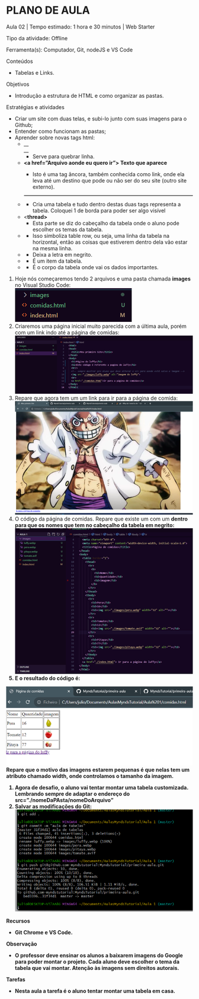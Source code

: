 # __PLANO DE AULA__

Aula 02 | Tempo estimado: 1 hora e 30 minutos | Web Starter

Tipo da atividade: Offline

Ferramenta\(s\): Computador, Git, nodeJS e VS Code

Conteúdos

- Tabelas e Links\.

Objetivos

- Introdução a estrutura de HTML e como organizar as pastas\.

Estratégias e atividades

- Criar um site com duas telas, e subi\-lo junto com suas imagens para o Github;
- Entender como funcionam as pastas;
- Aprender sobre novas tags html: 
	- __<br> __
		- Serve para quebrar linha\.
	- __<a href=”Arquivo aonde eu quero ir”> Texto que aparece<a/>__
		- Isto é uma tag âncora, também conhecida como link, onde ela leva até um destino que pode ou não ser do seu site \(outro site externo\)\.
	- __<table border=”1”></table>__
		- Cria uma tabela e tudo dentro destas duas tags representa a tabela\. Coloquei 1 de borda para poder ser algo visível
	- <__thread> </thread>__
		- Esta parte se diz do cabeçalho da tabela onde o aluno pode escolher os temas da tabela\.
	- __<tr> </tr>__
		- Isso simboliza table row, ou seja, uma linha da tabela na horizontal, então as coisas que estiverem dentro dela vão estar na mesma linha\.
	- __<b> </b>__
		- Deixa a letra em negrito\.
	- __<td> </td>__
		- É um item da tabela\.
	- __<tbody> </tbody>__
		- É o corpo da tabela onde vai os dados importantes\.

1. Hoje nós começaremos tendo 2 arquivos e uma pasta chamada __images__ no Visual Studio Code:  
![](https://raw.githubusercontent.com/YanBarbosaLouzada/docx-to-md/master/imagens/img_1758130102656851000.png)
2. Criaremos uma página inicial muito parecida com a última aula, porém com um link indo até a página de comidas:![](https://raw.githubusercontent.com/YanBarbosaLouzada/docx-to-md/master/imagens/img_1758130102657848900.png)
3.  Repare que agora tem um um link para ir para a página de comida:![](https://raw.githubusercontent.com/YanBarbosaLouzada/docx-to-md/master/imagens/img_1758130102660850300.png)
4. O código da página de comidas\. Repare que existe um <thead> com um <b> dentro para que os nomes que tem no cabeçalho da tabela em negrito:  
![](https://raw.githubusercontent.com/YanBarbosaLouzada/docx-to-md/master/imagens/img_1758130102667850100.png)
5. E o resultado do código é:

![](https://raw.githubusercontent.com/YanBarbosaLouzada/docx-to-md/master/imagens/img_1758130102670850000.png)  
Repare que o motivo das imagens estarem pequenas é que nelas tem um atributo chamado __width__, onde controlamos o tamanho da imagem\.

1. Agora de desafio, o aluno vai tentar montar uma tabela customizada\. Lembrando sempre de adaptar o endereço do src=”\./nomeDaPAsta/nomeDoArquivo”
2. Salvar as modificações do Git:![](https://raw.githubusercontent.com/YanBarbosaLouzada/docx-to-md/master/imagens/img_1758130102672850400.png)

Recursos

- Git Chrome e VS Code\.

Observação

- O professor deve ensinar os alunos a baixarem imagens do Google para poder montar o projeto\. Cada aluno deve escolher o tema da tabela que vai montar\. Atenção às imagens sem direitos autorais\.

Tarefas

- Nesta aula a tarefa é o aluno tentar montar uma tabela em casa\.

